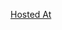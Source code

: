 <a href="https://44-563-webapps-f23.github.io/44563-webapps-f23-assignment4-varshithanalluri/">Hosted At</a>